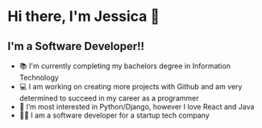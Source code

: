 # Hi there, I'm Jessica 👋 


## I'm a Software Developer!!

- 📚 I'm currently completing my bachelors degree in Information Technology
- 💻 I am working on creating more projects with Github and am very determined to succeed in my career as a programmer
- 🌱 I’m most interested in Python/Django, however I love React and Java
- 👩‍💻 I am a software developer for a startup tech company



<br />
<br />


